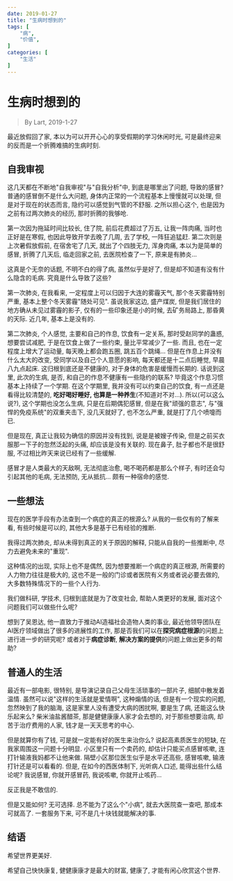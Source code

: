 ```yaml
---
date: 2019-01-27
title: "生病时想到的"
tags: [
    "病",
    "价值",
]
categories: [
    "生活"
]
---
```


# 生病时想到的

> By Lart, 2019-1-27

最近放假回了家, 本以为可以开开心心的享受假期的学习休闲时光, 可是最终迎来的反而是一个折腾难搞的生病时刻.

## 自我审视

这几天都在不断地"自我审视"与"自我分析"中, 到底是哪里出了问题, 导致的感冒? 普通的感冒倒不是什么大问题, 身体内正常的一个流程基本上慢慢就可以处理, 但是对于现在的状态而言, 隐约可以感觉到气管的不舒服. 之所以担心这个, 也是因为之前有过两次肺炎的经历, 那时折腾的我够呛.

第一次因为拖延时间比较长, 住了院, 前后花费超过了万五, 让我一阵肉痛, 当时也正好是在寒假, 也因此导致开学去晚了几周, 去了学校, 一阵狂追猛赶. 第二次则是上次暑假放假前, 在宿舍宅了几天, 就出了个四肢无力, 浑身肉痛, 本以为是简单的感冒, 折腾了几天后, 临走回家之前, 去医院检查了一下, 原来是有肺炎...

这真是个无奈的话题, 不明不白的得了病, 虽然似乎是好了, 但是却不知道有没有什么隐含的毛病. 究竟是什么导致了这些?

第一次肺炎, 在我看来, 一定程度上可以归因于大连的雾霾天气, 那个冬天雾霾特别严重, 基本上整个冬天雾霾"随处可见". 虽说我家这边, 盛产煤炭, 但是我们居住的地方确从未见过雾霾的影子, 仅有的一些印象还是小的时候, 去矿务局路上, 那昏黄的天际. 近几年, 基本上是没有的.

第二次肺炎, 个人感觉, 主要和自己的作息, 饮食有一定关系, 那时受赵同学的蛊惑, 想要尝试减肥, 于是在饮食上做了一些约束, 量比平常减少了一些. 而且, 也在一定程度上增大了运动量, 每天晚上都会跑五圈, 跳五百个跳绳... 但是在作息上并没有什么太大的改变, 受同学以及自己个人意愿的影响, 每天都还是十二点后睡觉, 早晨八九点起床. 这归根到底还是不健康的, 对于身体的危害是缓慢而长期的. 话说到这里, 此次的生病, 是否, 和自己的作息不健康有一些隐约的联系? 毕竟这个作息习惯基本上持续了一个学期. 在这个学期里, 我并没有可以约束自己的饮食, 有一点还是看得比较清楚的, **吃好喝好睡好, 也算是一种养生**(不知道对不对...). 所以(可以这么说?), 这个学期也没怎么生病, 只是在后期偶犯感冒, 但是在我"顽强的意志", 与"强悍的免疫系统"的双重夹击下, 没几天就好了, 也不怎么严重, 就是打了几个喷嚏而已.

但是现在, 真正让我较为确信的原因并没有找到, 说是是被嫂子传染, 但是之前买衣服那一下子的忽然泛起的头痛, 却应该是没有关联的. 现在鼻子, 肚子都也不是很舒服, 不过相比昨天来说已经有了一些缓解.

感冒才是人类最大的天敌啊, 无法彻底治愈, 喝不喝药都是那么个样子, 有时还会勾引起其他的毛病, 无法预防, 无从抵抗... 颇有一种宿命的感觉.

## 一些想法

现在的医学手段有办法查到一个病症的真正的根源么? 从我的一些仅有的了解来看, 有些时候是可以的, 其他大多是基于已有经验的推断.

我得过两次肺炎, 却从未得到真正的关于原因的解释, 只能从自我的一些推断中, 尽力去避免未来的"重现".

这种情况的出现, 实际上也不是偶然, 因为想要推断一个病症的真正根源, 所需要的人力物力往往是极大的, 这也不是一般的门诊或者医院有义务或者说必要去做的, 大多数特殊情况下的一些个人行为.

我们做科研, 学技术, 归根到底就是为了改变社会, 帮助人类更好的发展, 面对这个问题我们可以做些什么呢?

想到了吴恩达, 他一直致力于推动AI造福社会造物人类的事业, 最近他领导团队在AI医疗领域做出了很多的进展性的工作, 那是否我们可以在**探究病症根源**的问题上进行进一步的研究呢? 或者对于**病症诊断**, **解决方案的提供**的问题上做出更多的帮助?

## 普通人的生活

最近有一部电影, 很特别, 是导演记录自己父母生活琐事的一部片子, 细腻中散发着温情. 虽然可以说"这样的生活就是爱情啊", 这种煽情的话, 但是有一个现实的问题, 忽然映到了我的脑海, 这是家里人没有遭受大病的困扰啊, 要是生了病, 还能这么快乐起来么? 柴米油盐酱醋茶, 那是健健康康人家才会去想的, 对于那些想要治病, 却苦于治疗费用的人家, 钱才是一天天思考的中心.

但是就算你有了钱, 可是就一定能有好的医生来治你么? 说起高素质医生的短缺, 在我家周围这一问题十分明显. 小区里只有一个卖药的, 却估计只能买点感冒咳嗽, 连打针输液我妈都不让他来做. 隔壁小区那位医生似乎是水平还高些, 感冒咳嗽, 输液打针还是可以看看的. 但是, 在如今的西医体制下, 光听病人口述, 能得出些什么结论呢? 我说感冒, 你就开感冒药, 我说咳嗽, 你就开止咳药...

反正我是不敢信的.

但是又能如何? 无可选择. 总不能为了这么个"小病", 就去大医院查一查吧, 那成本可就高了. 一套服务下来, 可不是几十块钱就能解决的事.

## 结语

希望世界更美好.

希望自己快快康复, 健健康康才是最大的财富, 健康了, 才能有闲心欣赏这个世界.
